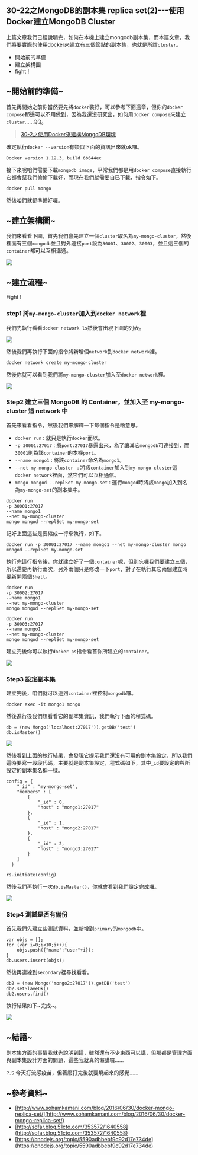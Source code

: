 ## 30-22之MongoDB的副本集 replica set(2)---使用Docker建立MongoDB Cluster
上篇文章我們已經說明完，如何在本機上建立mongodb副本集，而本篇文章，我們將要實際的使用docker來建立有三個節點的副本集，也就是所謂`cluster`。

* 開始前的準備
* 建立架構圖
* fight ! 

## ~開始前的準備~
首先再開始之前你當然要先將`docker`裝好，可以參考下面這章，但你的`docker compose`那邊可以不用做到，因為我還沒研究出，如何用`docker compose`來建立`cluster`……QQ。

> [30-2之使用Docker來建構MongoDB環境](http://ithelp.ithome.com.tw/articles/10184657)

確定執行`docker --version`有類似下面的資訊出來就ok囉。

```
Docker version 1.12.3, build 6b644ec
```
接下來呢咱們需要下載`mongodb image`，平常我們都是用`docker compose`直接執行它都會幫我們偷偷下載好，而現在我們就需要自已下載，指令如下。

```
docker pull mongo
```
然後咱們就都準備好囉。

## ~建立架構圖~
我們來看看下圖，首先我們會先建立一個`cluster`取名為`my-mongo-cluster`，然後裡面有三個`mongodb`並且對外連接`port`設為`30001`、`30002`、`30003`，並且這三個的`container`都可以互相溝通。

![](http://yixiang8780.com/outImg/20161222-4.png)

## ~建立流程~
Fight !

### step1 將`my-mongo-cluster`加入到`docker network`裡

我們先執行看看`docker network ls`然後會出現下圖的列表。

![](http://yixiang8780.com/outImg/20161222-1.png)

然後我們再執行下面的指令將新增個`network`到`docker network`裡。

```
docker network create my-mongo-cluster
```
然後你就可以看到我們將`my-mongo-cluster`加入至`docker network`裡。

![](http://yixiang8780.com/outImg/20161222-2.png)

### Step2 建立三個 MongoDB 的 Container，並加入至 my-mongo-cluster 這 network 中

首先來看看指令，然後我們來解釋一下每個指令是啥意思。

* `docker run` : 就只是執行`docker`而以。
* `-p 30001:27017` : 將`port:27017`暴露出來，為了讓其它`mongodb`可連接到，而`30001`則為該`container`的本機`port`。
* `--name mongo1` : 將該`container`命名為`mongo1`。
* `--net my-mongo-cluster ` : 將該`container`加入到`my-mongo-cluster`這`docker network`裡面，然它們可以互相通信。
* `mongo mongod --replSet my-mongo-set` : 運行`mongod`時將該`mongo`加入到名為`my-mongo-set`的副本集中。

```
docker run 
-p 30001:27017 
--name mongo1 
--net my-mongo-cluster 
mongo mongod --replSet my-mongo-set
```
記好上面這些是要縮成一行來執行，如下。

```
docker run -p 30001:27017 --name mongo1 --net my-mongo-cluster mongo mongod --replSet my-mongo-set
```
執行完這行指令後，你就建立好了一個`container`呢，但別忘囉我們要建立三個，所以還要再執行兩次，另外兩個只是修改一下`port`，對了在執行其它兩個建立時要新開兩個`Shell`。

```
docker run 
-p 30002:27017 
--name mongo1 
--net my-mongo-cluster 
mongo mongod --replSet my-mongo-set
```

```
docker run 
-p 30003:27017 
--name mongo1 
--net my-mongo-cluster 
mongo mongod --replSet my-mongo-set
```
建立完後你可以執行`docker ps`指令看首你所建立的`container`。

![](http://yixiang8780.com/outImg/20161222-3.png)

### Step3 設定副本集
建立完後，咱們就可以連到`container`裡控制`mongodb`囉。

```
docker exec -it mongo1 mongo
```
然後進行後我們想看看它的副本集資訊，我們執行下面的程式碼。

```
db = (new Mongo('localhost:27017')).getDB('test')
db.isMaster()
```
![](http://yixiang8780.com/outImg/20161222-5.png)

然後看到上面的執行結果，會發現它提示我們還沒有可用的副本集設定，所以我們這時要寫一段段代碼，主要就是副本集設定，程式碼如下，其中`_id`要設定的與所設定的副本集名稱一樣。

```
config = {
  	"_id" : "my-mongo-set",
  	"members" : [
  		{
  			"_id" : 0,
  			"host" : "mongo1:27017"
  		},
  		{
  			"_id" : 1,
  			"host" : "mongo2:27017"
  		},
  		{
  			"_id" : 2,
  			"host" : "mongo3:27017"
  		}
  	]
  }

rs.initiate(config)
```
然後我們再執行一次`db.isMaster()`，你就會看到我們設定完成囉。


![](http://yixiang8780.com/outImg/20161222-6.png)

### Step4 測試是否有備份

首先我們先建立些測試資料，並新增到`primary`的`mongodb`中。

```
var objs = [];
for (var i=0;i<10;i++){
	objs.push({"name":"user"+i});
}
db.users.insert(objs);
```
然後再連線到`secondary`裡尋找看看。

```
db2 = (new Mongo('mongo2:27017')).getDB('test')
db2.setSlaveOk()
db2.users.find()
```
執行結果如下~完成~。

![](http://yixiang8780.com/outImg/20161222-7.png)

## ~結語~
副本集方面的事情我就先說明到這，雖然還有不少東西可以講，但那都是管理方面與副本集設計方面的問題，這些我就真的懶講囉……

`P.S` 今天打流感疫苗，但著麼打完後就要燒起來的感覺……

## ~參考資料~
* [http://www.sohamkamani.com/blog/2016/06/30/docker-mongo-replica-set/](http://www.sohamkamani.com/blog/2016/06/30/docker-mongo-replica-set/)
* [http://sofar.blog.51cto.com/353572/1640558](http://sofar.blog.51cto.com/353572/1640558)
* [https://cnodejs.org/topic/5590adbbebf9c92d17e734de](https://cnodejs.org/topic/5590adbbebf9c92d17e734de)
